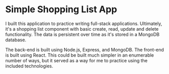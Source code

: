 # Simple Shopping List App

I built this application to practice writing full-stack applications. Ultimately, it's a shopping list component with basic create, read, update and delete functionality. The data is persistent over time as it's stored in a MongoDB database.

The back-end is built using Node.js, Express, and MongoDB. The front-end is built using React. This could be built much simpler in an enumerable number of ways, but it served as a way for me to practice using the included technologies.

